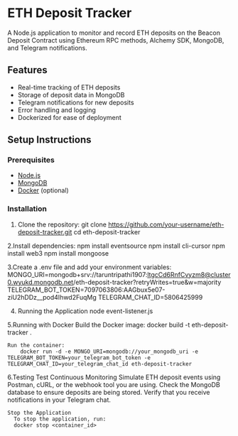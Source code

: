 # ETH Deposit Tracker

A Node.js application to monitor and record ETH deposits on the Beacon Deposit Contract using Ethereum RPC methods, Alchemy SDK, MongoDB, and Telegram notifications.

## Features
- Real-time tracking of ETH deposits
- Storage of deposit data in MongoDB
- Telegram notifications for new deposits
- Error handling and logging
- Dockerized for ease of deployment

## Setup Instructions

### Prerequisites
- [Node.js](https://nodejs.org/)
- [MongoDB](https://www.mongodb.com/)
- [Docker](https://www.docker.com/) (optional)

### Installation

1. Clone the repository:
   git clone https://github.com/your-username/eth-deposit-tracker.git
   cd eth-deposit-tracker

2.Install dependencies:
  npm install eventsource
  npm install cli-cursor
  npm install web3
  npm install mongoose
  
3.Create a .env file and add your environment variables:
MONGO_URI=mongodb+srv://taruntripathi1907:ltgcCd6RnfCvyzm8@cluster0.wyukd.mongodb.net/eth-deposit-tracker?retryWrites=true&w=majority
TELEGRAM_BOT_TOKEN=7097063806:AAGbux5e07-ziU2hDDz__pod4Ihwd2FuqMg
TELEGRAM_CHAT_ID=5806425999


4. Running the Application
  node event-listener.js

5.Running with Docker
    Build the Docker image:
        docker build -t eth-deposit-tracker .

    Run the container:
        docker run -d -e MONGO_URI=mongodb://your_mongodb_uri -e TELEGRAM_BOT_TOKEN=your_telegram_bot_token -e TELEGRAM_CHAT_ID=your_telegram_chat_id eth-deposit-tracker

6.Testing
    Test Continuous Monitoring
      Simulate ETH deposit events using Postman, cURL, or the webhook tool you are using.
      Check the MongoDB database to ensure deposits are being stored.
      Verify that you receive notifications in your Telegram chat.
    
    Stop the Application
      To stop the application, run:
      docker stop <container_id>






